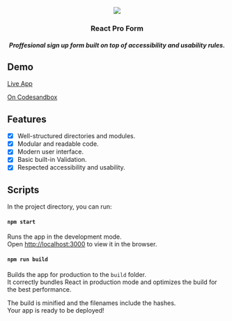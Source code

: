 <p align="center">
<img src="icon.png"/>
<h3 align="center">React Pro Form</h3>
</p> 
<h5 align="center"> Proffesional sign up form built on top of accessibility and usability rules.</h5>

## Demo

[Live App](https://t7d56.csb.app/)

[On Codesandbox](https://codesandbox.io/s/funny-wood-t7d56)

## Features

- [x] Well-structured directories and modules.
- [x] Modular and readable code.
- [x] Modern user interface.
- [x] Basic built-in Validation.
- [x] Respected accessibility and usability.

## Scripts

In the project directory, you can run:

#### `npm start`

Runs the app in the development mode.<br />
Open [http://localhost:3000](http://localhost:3000) to view it in the browser.

#### `npm run build`

Builds the app for production to the `build` folder.<br />
It correctly bundles React in production mode and optimizes the build for the best performance.

The build is minified and the filenames include the hashes.<br />
Your app is ready to be deployed!
